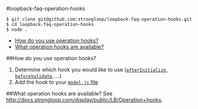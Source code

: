 #loopback-faq-operation-hooks

```
$ git clone git@github.com:strongloop/loopback-faq-operation-hooks.git
$ cd loopback-faq-operation-hooks
$ node .
```

- [How do you use operation hooks?](#how-do-you-use-operation-hooks)
- [What operation hooks are available?](#what-operation-hooks-are-available)

##How do you use operation hooks?
1. Determine which hook you would like to use ([`afterInitialize`](/common/models/coffee-shop.js), [`beforeValidate`](/common/models/coffee-shop.js), ...)
2. Add the hook to your [`model.js` file](/common/models/coffee-shop.js)

##What operation hooks are available?
See http://docs.strongloop.com/display/public/LB/Operation+hooks.
